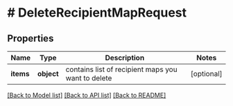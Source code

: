 # # DeleteRecipientMapRequest

## Properties

Name | Type | Description | Notes
------------ | ------------- | ------------- | -------------
**items** | **object** | contains list of recipient maps you want to delete | [optional]

[[Back to Model list]](../../README.md#models) [[Back to API list]](../../README.md#endpoints) [[Back to README]](../../README.md)
